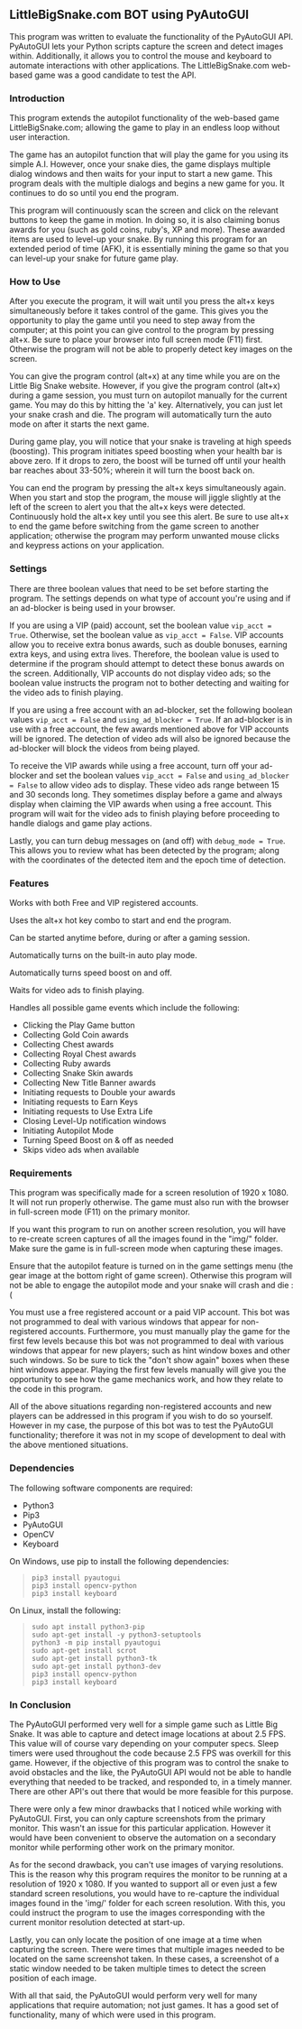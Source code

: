 ## LittleBigSnake.com BOT using PyAutoGUI

This program was written to evaluate the functionality of the PyAutoGUI API. PyAutoGUI lets your Python scripts
capture the screen and detect images within. Additionally, it allows you to control the mouse and keyboard to automate 
interactions with other applications. The LittleBigSnake.com web-based game was a good candidate to test the API.

### Introduction

This program extends the autopilot functionality of the web-based game LittleBigSnake.com; allowing the game to play 
in an endless loop without user interaction.

The game has an autopilot function that will play the game for you using its simple A.I. However, once your snake dies, 
the game displays multiple dialog windows and then waits for your input to start a new game. This program deals with the 
multiple dialogs and begins a new game for you. It continues to do so until you end the program.

This program will continuously scan the screen and click on the relevant buttons to keep the game in motion. In doing
so, it is also claiming bonus awards for you (such as gold coins, ruby's, XP and more). These awarded items are used to
level-up your snake. By running this program for an extended period of time (AFK), it is essentially mining the game so
that you can level-up your snake for future game play.

### How to Use

After you execute the program, it will wait until you press the alt+x keys simultaneously before it takes control of 
the game. This gives you the opportunity to play the game until you need to step away from the computer; at this point 
you can give control to the program by pressing alt+x. Be sure to place your browser into full screen mode (F11) first.
Otherwise the program will not be able to properly detect key images on the screen.

You can give the program control (alt+x) at any time while you are on the Little Big Snake website. However, if you 
give the program control (alt+x) during a game session, you must turn on autopilot manually for the current game.
You may do this by hitting the 'a' key. Alternatively, you can just let your snake crash and die. The program will 
automatically turn the auto mode on after it starts the next game.

During game play, you will notice that your snake is traveling at high speeds (boosting). This program initiates speed
boosting when your health bar is above zero. If it drops to zero, the boost will be turned off until your health bar
reaches about 33-50%; wherein it will turn the boost back on.

You can end the program by pressing the alt+x keys simultaneously again. When you start and stop the program, the mouse
will jiggle slightly at the left of the screen to alert you that the alt+x keys were detected. Continuously hold the
alt+x key until you see this alert. Be sure to use alt+x to end the game before switching from the game screen to 
another application; otherwise the program may perform unwanted mouse clicks and keypress actions on your application. 

### Settings

There are three boolean values that need to be set before starting the program. The settings depends on what type of
account you're using and if an ad-blocker is being used in your browser.

If you are using a VIP (paid) account, set the boolean value `vip_acct = True`. Otherwise, set the boolean value as
`vip_acct = False`. VIP accounts allow you to receive extra bonus awards, such as double bonuses, earning extra keys, 
and using extra lives. Therefore, the boolean value is used to determine if the program should attempt to detect these
bonus awards on the screen. Additionally, VIP accounts do not display video ads; so the boolean value instructs the 
program not to bother detecting and waiting for the video ads to finish playing.

If you are using a free account with an ad-blocker, set the following boolean values `vip_acct = False`
and `using_ad_blocker = True`. If an ad-blocker is in use with a free account, the few awards mentioned above for VIP 
accounts will be ignored. The detection of video ads will also be ignored because the ad-blocker will block the
videos from being played.  

To receive the VIP awards while using a free account, turn off your ad-blocker and set the boolean values
`vip_acct = False` and `using_ad_blocker = False` to allow video ads to display. These video ads range between 15
and 30 seconds long. They sometimes display before a game and always display when claiming the VIP awards when using a
free account. This program will wait for the video ads to finish playing before proceeding to handle dialogs and game 
play actions.

Lastly, you can turn debug messages on (and off) with `debug_mode = True`. This allows you to review what has been 
detected by the program; along with the coordinates of the detected item and the epoch time of detection.

### Features

Works with both Free and VIP registered accounts.

Uses the alt+x hot key combo to start and end the program.

Can be started anytime before, during or after a gaming session.

Automatically turns on the built-in auto play mode.

Automatically turns speed boost on and off.

Waits for video ads to finish playing.

Handles all possible game events which include the following:
* Clicking the Play Game button
* Collecting Gold Coin awards
* Collecting Chest awards
* Collecting Royal Chest awards
* Collecting Ruby awards
* Collecting Snake Skin awards
* Collecting New Title Banner awards
* Initiating requests to Double your awards
* Initiating requests to Earn Keys
* Initiating requests to Use Extra Life
* Closing Level-Up notification windows
* Initiating Autopilot Mode
* Turning Speed Boost on & off as needed
* Skips video ads when available

### Requirements

This program was specifically made for a screen resolution of 1920 x 1080. It will not run properly otherwise. The game
must also run with the browser in full-screen mode (F11) on the primary monitor.

If you want this program to run on another screen resolution, you will have to re-create screen captures of all the
images found in the "img/" folder. Make sure the game is in full-screen mode when capturing these images.

Ensure that the autopilot feature is turned on in the game settings menu (the gear image at the bottom right of game 
screen). Otherwise this program will not be able to engage the autopilot mode and your snake will crash and die :(

You must use a free registered account or a paid VIP account. This bot was not programmed to deal with various windows 
that appear for non-registered accounts. Furthermore, you must manually play the game for the first few levels because 
this bot was not programmed to deal with various windows that appear for new players; such as hint window boxes and 
other such windows. So be sure to tick the "don't show again" boxes when these hint windows appear. Playing the first 
few levels manually will give you the opportunity to see how the game mechanics work, and how they relate to the code
in this program.

All of the above situations regarding non-registered accounts and new players can be addressed in this program if you 
wish to do so yourself. However in my case, the purpose of this bot was to test the PyAutoGUI functionality; therefore 
it was not in my scope of development to deal with the above mentioned situations.

### Dependencies

The following software components are required:
* Python3
* Pip3
* PyAutoGUI
* OpenCV
* Keyboard

On Windows, use pip to install the following dependencies:
> `pip3 install pyautogui` <br>
> `pip3 install opencv-python` <br>
> `pip3 install keyboard` <br>

On Linux, install the following:
> `sudo apt install python3-pip` <br>
> `sudo apt-get install -y python3-setuptools` <br>
> `python3 -m pip install pyautogui` <br>
> `sudo apt-get install scrot` <br>
> `sudo apt-get install python3-tk` <br>
> `sudo apt-get install python3-dev` <br>
> `pip3 install opencv-python` <br>
> `pip3 install keyboard` <br>

### In Conclusion

The PyAutoGUI performed very well for a simple game such as Little Big Snake. It was able to capture and detect image
locations at about 2.5 FPS. This value will of course vary depending on your computer specs. Sleep timers were used 
throughout the code because 2.5 FPS was overkill for this game. However, if the objective of this program was to 
control the snake to avoid obstacles and the like, the PyAutoGUI API would not be able to handle everything that needed
to be tracked, and responded to, in a timely manner. There are other API's out there that would be more feasible for
this purpose.

There were only a few minor drawbacks that I noticed while working with PyAutoGUI. First, you can only capture 
screenshots from the primary monitor. This wasn't an issue for this particular application. However it would have been
convenient to observe the automation on a secondary monitor while performing other work on the primary monitor. 

As for the second drawback, you can't use images of varying resolutions. This is the reason why this program requires 
the monitor to be running at a resolution of 1920 x 1080. If you wanted to support all or even just a few standard 
screen resolutions, you would have to re-capture the individual images found in the 'img/' folder for each screen 
resolution. With this, you could instruct the program to use the images corresponding with the current monitor 
resolution detected at start-up.

Lastly, you can only locate the position of one image at a time when capturing the screen. There were times that 
multiple images needed to be located on the same screenshot taken. In these cases, a screenshot of a static window 
needed to be taken multiple times to detect the screen position of each image. 

With all that said, the PyAutoGUI would perform very well for many applications that require automation; not just games.
It has a good set of functionality, many of which were used in this program.
